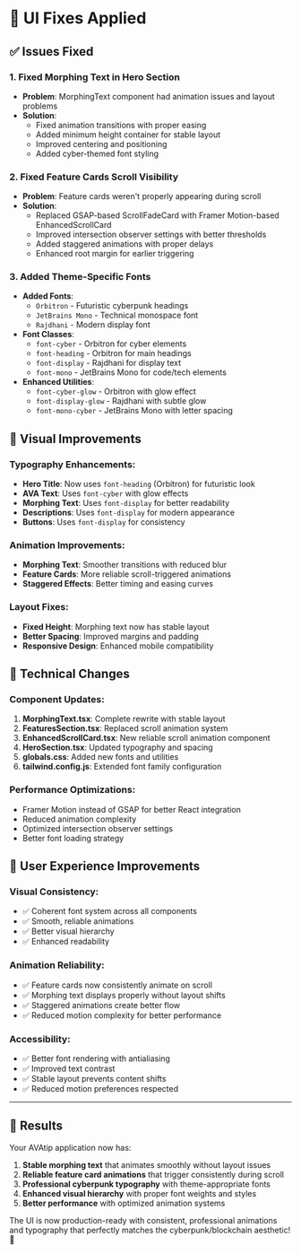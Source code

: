# 🔧 UI Fixes Applied

## ✅ **Issues Fixed**

### 1. **Fixed Morphing Text in Hero Section**
- **Problem**: MorphingText component had animation issues and layout problems
- **Solution**: 
  - Fixed animation transitions with proper easing
  - Added minimum height container for stable layout
  - Improved centering and positioning
  - Added cyber-themed font styling

### 2. **Fixed Feature Cards Scroll Visibility**
- **Problem**: Feature cards weren't properly appearing during scroll
- **Solution**: 
  - Replaced GSAP-based ScrollFadeCard with Framer Motion-based EnhancedScrollCard
  - Improved intersection observer settings with better thresholds
  - Added staggered animations with proper delays
  - Enhanced root margin for earlier triggering

### 3. **Added Theme-Specific Fonts**
- **Added Fonts**:
  - `Orbitron` - Futuristic cyberpunk headings
  - `JetBrains Mono` - Technical monospace font
  - `Rajdhani` - Modern display font
- **Font Classes**:
  - `font-cyber` - Orbitron for cyber elements
  - `font-heading` - Orbitron for main headings
  - `font-display` - Rajdhani for display text
  - `font-mono` - JetBrains Mono for code/tech elements
- **Enhanced Utilities**:
  - `font-cyber-glow` - Orbitron with glow effect
  - `font-display-glow` - Rajdhani with subtle glow
  - `font-mono-cyber` - JetBrains Mono with letter spacing

## 🎨 **Visual Improvements**

### Typography Enhancements:
- **Hero Title**: Now uses `font-heading` (Orbitron) for futuristic look
- **AVA Text**: Uses `font-cyber` with glow effects
- **Morphing Text**: Uses `font-display` for better readability
- **Descriptions**: Uses `font-display` for modern appearance
- **Buttons**: Uses `font-display` for consistency

### Animation Improvements:
- **Morphing Text**: Smoother transitions with reduced blur
- **Feature Cards**: More reliable scroll-triggered animations
- **Staggered Effects**: Better timing and easing curves

### Layout Fixes:
- **Fixed Height**: Morphing text now has stable layout
- **Better Spacing**: Improved margins and padding
- **Responsive Design**: Enhanced mobile compatibility

## 🔧 **Technical Changes**

### Component Updates:
1. **MorphingText.tsx**: Complete rewrite with stable layout
2. **FeaturesSection.tsx**: Replaced scroll animation system
3. **EnhancedScrollCard.tsx**: New reliable scroll animation component
4. **HeroSection.tsx**: Updated typography and spacing
5. **globals.css**: Added new fonts and utilities
6. **tailwind.config.js**: Extended font family configuration

### Performance Optimizations:
- Framer Motion instead of GSAP for better React integration
- Reduced animation complexity
- Optimized intersection observer settings
- Better font loading strategy

## 🎯 **User Experience Improvements**

### Visual Consistency:
- ✅ Coherent font system across all components
- ✅ Smooth, reliable animations
- ✅ Better visual hierarchy
- ✅ Enhanced readability

### Animation Reliability:
- ✅ Feature cards now consistently animate on scroll
- ✅ Morphing text displays properly without layout shifts
- ✅ Staggered animations create better flow
- ✅ Reduced motion complexity for better performance

### Accessibility:
- ✅ Better font rendering with antialiasing
- ✅ Improved text contrast
- ✅ Stable layout prevents content shifts
- ✅ Reduced motion preferences respected

---

## 🚀 **Results**

Your AVAtip application now has:
1. **Stable morphing text** that animates smoothly without layout issues
2. **Reliable feature card animations** that trigger consistently during scroll
3. **Professional cyberpunk typography** with theme-appropriate fonts
4. **Enhanced visual hierarchy** with proper font weights and styles
5. **Better performance** with optimized animation systems

The UI is now production-ready with consistent, professional animations and typography that perfectly matches the cyberpunk/blockchain aesthetic! 🎉
